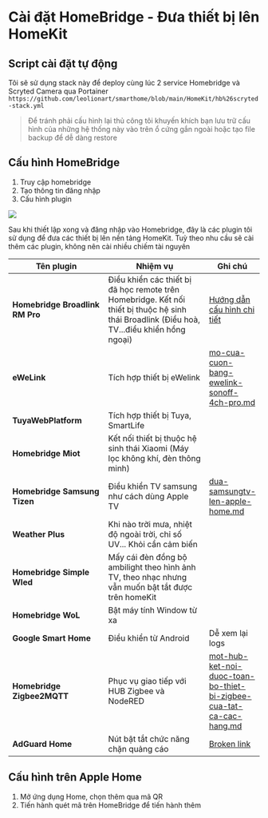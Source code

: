 # Cài đặt HomeBridge - Đưa thiết bị lên HomeKit

## Script cài đặt tự động

Tôi sẽ sử dụng stack này để deploy cùng lúc 2 service Homebridge và Scryted Camera qua Portainer `https://github.com/leolionart/smarthome/blob/main/HomeKit/hb%26scryted-stack.yml`

> Để tránh phải cấu hình lại thủ công tôi khuyến khích bạn lưu trữ cấu hình của những hệ thống này vào trên ổ cứng gắn ngoài hoặc tạo file backup để dễ dàng restore

## Cấu hình HomeBridge

1. Truy cập homebridge
2. Tạo thông tin đăng nhập
3. Cấu hình plugin

![](https://egg.d.pr/i/m0rl5o.jpg)&#x20;

Sau khi thiết lập xong và đăng nhập vào Homebridge, đây là các plugin tôi sử dụng để đưa các thiết bị lên nền tảng HomeKit. Tuỳ theo nhu cầu sẽ cài thêm các plugin, không nên cài nhiều chiếm tài nguyên

<table data-full-width="true"><thead><tr><th width="238.66666666666669">Tên plugin</th><th width="335">Nhiệm vụ</th><th>Ghi chú</th></tr></thead><tbody><tr><td><strong>Homebridge Broadlink RM Pro</strong></td><td>Điều khiển các thiết bị đã học remote trên Homebridge. Kết nối thiết bị thuộc hệ sinh thái Broadlink (Điều hoà, TV...điều khiển hồng ngoại)</td><td><a href="https://broadlink.kiwicam.nz/">Hướng dẫn cấu hình chi tiết</a></td></tr><tr><td><strong>eWeLink</strong></td><td>Tích hợp thiết bị eWelink</td><td><a data-mention href="apple-homekit-cho-thiet-bi-khong-ho-tro/mo-cua-cuon-bang-ewelink-sonoff-4ch-pro.md">mo-cua-cuon-bang-ewelink-sonoff-4ch-pro.md</a></td></tr><tr><td><strong>TuyaWebPlatform</strong></td><td>Tích hợp thiết bị Tuya, SmartLife</td><td></td></tr><tr><td><strong>Homebridge Miot</strong></td><td>Kết nối thiết bị thuộc hệ sinh thái Xiaomi (Máy lọc không khí, đèn thông minh)</td><td></td></tr><tr><td><strong>Homebridge Samsung Tizen</strong></td><td>Điều khiển TV samsung như cách dùng Apple TV</td><td><a data-mention href="apple-homekit-cho-thiet-bi-khong-ho-tro/dua-samsungtv-len-apple-home.md">dua-samsungtv-len-apple-home.md</a></td></tr><tr><td><strong>Weather Plus</strong></td><td>Khi nào trời mưa, nhiệt độ ngoài trời, chỉ số UV... Khỏi cần cảm biến</td><td></td></tr><tr><td><strong>Homebridge Simple Wled</strong></td><td>Mấy cái đèn đồng bộ ambilight theo hình ảnh TV, theo nhạc nhưng vẫn muốn bật tắt được trên homeKit</td><td></td></tr><tr><td><strong>Homebridge WoL</strong></td><td>Bật máy tính Window từ xa</td><td></td></tr><tr><td><strong>Google Smart Home</strong></td><td>Điều khiển từ Android </td><td>Dễ xem lại logs</td></tr><tr><td><strong>Homebridge Zigbee2MQTT</strong></td><td>Phục vụ giao tiếp với HUB Zigbee và NodeRED</td><td><a data-mention href="mot-hub-ket-noi-duoc-toan-bo-thiet-bi-zigbee-cua-tat-ca-cac-hang.md">mot-hub-ket-noi-duoc-toan-bo-thiet-bi-zigbee-cua-tat-ca-cac-hang.md</a></td></tr><tr><td><strong>AdGuard Home</strong></td><td>Nút bật tắt chức năng chặn quảng cáo</td><td><a data-mention href="broken-reference">Broken link</a></td></tr></tbody></table>

## Cấu hình trên Apple Home

1. Mở ứng dụng Home, chọn thêm qua mã QR
2. Tiến hành quét mã trên HomeBridge để tiến hành thêm
